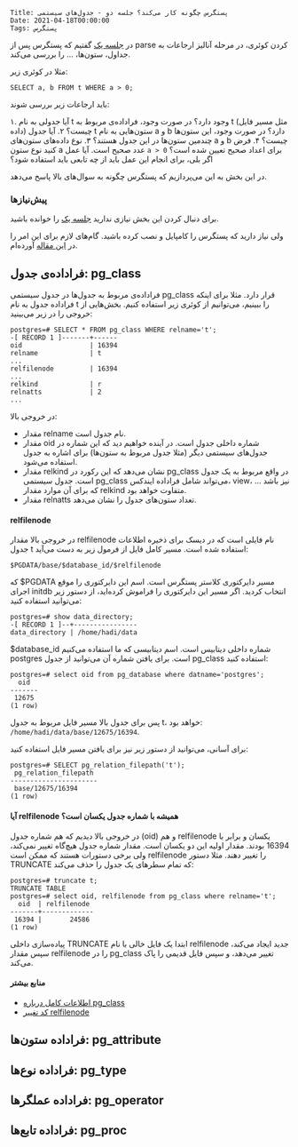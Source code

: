     Title: پستگرس چگونه کار می‌کند؟ جلسه دو - جدول‌های سیستمی
    Date: 2021-04-18T00:00:00
    Tags: پستگرس

در [جلسه یک](/fa/2021/04/پستگرس-چگونه-کار-می-کند-جلسه-یک-زندگی-یک-کوئری.html) گفتیم که پستگرس پس از parse کردن کوئری، در مرحله آنالیز
ارجاعات به جداول، ستون‌ها، ... را بررسی می‌کند.

مثلا در کوئری زیر:

```
SELECT a, b FROM t WHERE a > 0;
```

باید ارجاعات زیر بررسی شوند:

۱. آیا جدولی به نام t وجود دارد؟ در صورت وجود، فراداده‌ی مربوط به t (مثل مسیر فایل داده) چیست؟
۲. آیا جدول t ستون‌هایی به نام a و b دارد؟ در صورت وجود، این ستون‌ها چندمین ستون‌ها در این جدول هستند؟
۳. نوع داده‌های ستون‌های a و b چیست؟
۴. فرض کنید نوع ستون a عدد صحیح است. آیا عمل `a > 0` برای اعداد صحیح تعیین شده است؟ اگر بلی، برای انجام این عمل باید از چه تابعی باید استفاده شود؟

در این بخش به این می‌پردازیم که پستگرس چگونه به سوال‌های بالا پاسخ می‌دهد.

<!-- more -->

### پیش‌نیازها

برای دنبال کردن این بخش نیازی ندارید [جلسه یک](/fa/2021/04/پستگرس-چگونه-کار-می-کند-جلسه-یک-زندگی-یک-کوئری.html) را خوانده باشید.

ولی نیاز دارید که پستگرس را کامپایل و نصب کرده باشید. گام‌های لازم برای این امر را در 
[این مقاله](/fa/2020/05/پستگرس-چگونه-کار-می-کند-جلسه-صفر.html) آورده‌ام.

## فراداده‌ی جدول: pg_class

فراداده‌ی مربوط به جدول‌ها در جدول سیستمی pg_class قرار دارد. مثلا برای اینکه فراداده جدول به نام t را ببینیم، می‌توانیم از کوئری زیر استفاده کنیم. بخش‌هایی از خروجی را در زیر می‌بینید:

```
postgres=# SELECT * FROM pg_class WHERE relname='t';
-[ RECORD 1 ]-------+------
oid                 | 16394
relname             | t
...
relfilenode         | 16394
...
relkind             | r
relnatts            | 2
...
```

در خروجی بالا:

* مقدار relname نام جدول است.
* مقدار oid شماره داخلی جدول است. در آینده خواهیم دید که این شماره در جدول‌های سیستمی دیگر (مثلا جدول مربوط به ستون‌ها) برای اشاره به جدول استفاده می‌شود.
* مقدار relkind نشان می‌دهد که این رکورد در pg_class در واقع مربوط به یک جدول است. جدول سیستمی pg_class می‌تواند شامل فراداده ایندکس، view، ... نیز باشد که برای آن موارد مقدار relkind متفاوت خواهد بود.
* مقدار relnatts تعداد ستون‌های جدول را نشان می‌دهد.

#### relfilenode

در خروجی بالا مقدار relfilenode نام فایلی است که در دیسک برای ذخیره اطلاعات جدول t استفاده شده است. مسیر کامل فایل از فرمول زیر به دست می‌آید:

```
$PGDATA/base/$database_id/$relfilenode
```

که $PGDATA مسیر دایرکتوری کلاستر پستگرس است. اسم این دایرکتوری را موقع اجرای initdb انتخاب کردید. اگر مسیر این دایرکتوری را فراموش کرده‌اید، از دستور زیر می‌توانید استفاده کنید:

```
postgres=# show data_directory;
-[ RECORD 1 ]--+----------------
data_directory | /home/hadi/data
```

$database_id شماره داخلی دیتابیس است. اسم دیتابیسی که ما استفاده می‌کنیم postgres است. برای یافتن شماره آن می‌توانید از جدول pg_class استفاده کنید:

```
postgres=# select oid from pg_database where datname='postgres';
  oid
-------
 12675
(1 row)
```

پس برای جدول بالا مسیر فایل مربوط به جدول t، خواهد بود: `/home/hadi/data/base/12675/16394`.

برای آسانی، می‌توانید از دستور زیر نیز برای یافتن مسیر فایل استفاده کنید:

```
postgres=# SELECT pg_relation_filepath('t');
 pg_relation_filepath
----------------------
 base/12675/16394
(1 row)
```

#### آیا relfilenode همیشه با شماره جدول یکسان است؟

در خروجی بالا دیدیم که هم شماره جدول (oid) و هم relfilenode یکسان و برابر با 16394 بودند. مقدار اولیه این دو یکسان است. مقدار شماره جدول هیچ‌گاه تغییر نمی‌کند، ولی برخی دستورات
هستند که ممکن است relfilenode را تغییر دهند. مثلا دستور TRUNCATE که تمام سطرهای یک جدول را حذف می‌کند:

```
postgres=# truncate t;
TRUNCATE TABLE
postgres=# select oid, relfilenode from pg_class where relname='t';
  oid  | relfilenode
-------+-------------
 16394 |       24586
(1 row)
```

پیاده‌سازی داخلی TRUNCATE ابتدا یک فایل خالی با نام relfilenode جدید ایجاد می‌کند، سپس مقدار relfilenode را در pg_class تغییر می‌دهد، و سپس فایل قدیمی را پاک می‌کند.

#### منابع بیشتر

* [اطلاعات کامل درباره pg_class](https://www.postgresql.org/docs/current/catalog-pg-class.html)
* [کد تغییر relfilenode](https://github.com/postgres/postgres/blob/091e22b2e673e3e8480abd68fbb827c5d6979615/src/backend/utils/cache/relcache.c#L3576)

## فراداده ستون‌ها: pg_attribute

## فراداده نوع‌ها: pg_type

## فراداده عملگرها: pg_operator

## فراداده تابع‌ها: pg_proc


